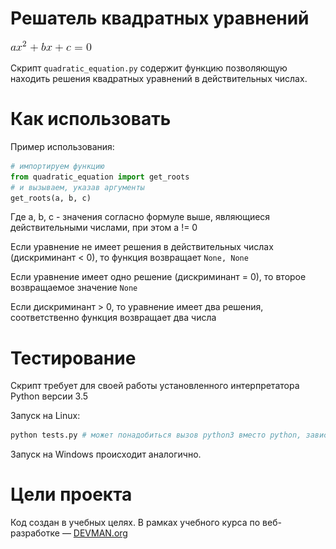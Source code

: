 # Решатель квадратных уравнений
![alt text][img_eq]

Скрипт `quadratic_equation.py` содержит функцию позволяющую находить решения
квадратных уравнений в действительных числах.

# Как использовать

Пример использования:
```python
# импортируем функцию
from quadratic_equation import get_roots
# и вызываем, указав аргументы
get_roots(a, b, c)

```

Где a, b, c - значения согласно формуле выше, являющиеся действительными числами,
 при этом a != 0

Если уравнение не имеет решения в действительных числах (дискриминант < 0),
то функция возвращает `None, None`

Если уравнение имеет одно решение (дискриминант = 0), то второе возвращаемое значение `None`

Если дискриминант > 0, то уравнение имеет два решения, соответственно
 функция возвращает два числа


# Тестирование

Скрипт требует для своей работы установленного интерпретатора Python версии 3.5

Запуск на Linux:

```bash
python tests.py # может понадобиться вызов python3 вместо python, зависит от настроек операционной системы
```

Запуск на Windows происходит аналогично.

# Цели проекта

Код создан в учебных целях. В рамках учебного курса по веб-разработке ― [DEVMAN.org](https://devman.org)

[img_eq]: https://github.com/andrewnsk/7_mistery_fix/blob/master/img/eq.gif?raw=true "eq"
